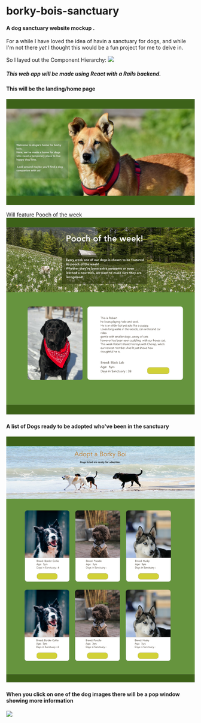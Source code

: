 # borky-bois-sanctuary

#### A dog sanctuary website mockup . 
For a while I have loved the idea of havin a sanctuary for dogs, and while I'm not there *yet* I thought this would be a fun project for me to delve in. 

>
So I layed out the Component Hierarchy:
![](wireframe-images/Dog-Sanctuary.png)

##### This web app will be made using React with a Rails backend.
>

#### This will be  the landing/home page
![](wireframe-images/home.png)

>
Will feature Pooch of the week 
![](wireframe-images/Pooch-week.png)

>
#### A list of Dogs ready to be adopted who've been in the sanctuary 
![](wireframe-images/Adopt-a-dog.png)
>

#### When you click on one of the dog images  there will be a pop window showing more information 
![](wireframe-images/Adopt-a-dog–info.png)

